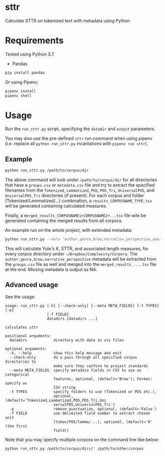 # sttr

Calculate STTR on tokenized text with metadata using Python

# Requirements

Tested using Python 3.7.

-   Pandas

```bash
pip install pandas
```

Or using Pipenv:

```bash
pipenv install
pipenv shell
```

# Usage

Run the `run_sttr.py` script, specifying the `datadir` and `output` parameters.

You may also use the pre-defined `sttr` run command when using pipenv (i.e. replace all `python run_sttr.py` incantations with `pipenv run sttr`).

## Example

```bash
python run_sttr.py /path/to/corpus/dir
```

The above command will look under `/path/to/corpus/dir` for all directories that have a `groups.csv` or `metadata.csv` file and try to extract the specified filenames from the `Tokenized`, `Lemmatized`, `POS`, `POS_Tri`, `UniversalPOS`, and `UniversalPOS_Tri` directories (if present).
For each corpus and folder (Tokenized/Lemmatized/...) combination, a `results_CORPUSNAME_TYPE.tsv` will be generated containing calculated measures.

Finally, a `merged_results_CORPUSNAME1+CORPUSNAME2+...tsv` file wile be generated containing the merged results from all corpora.

An example run on the whole project, with extended metadata:

```bash
python run_sttr.py --meta 'author,genre,brow,narrative_perspective,year' ~/Dropbox/Complexity/Corpora/*
```

This will calculate Yule's K, STTR, and associated length measures, for every corpus directory under `~/Dropbox/Complexity/Corpora`. The `author,genre,brow,narrative_perspective` metadata will be extracted from the `groups.csv` file as well and merged into the `merged_results_....tsv` file at the end. Missing metadata is output as NA.

## Advanced usage

See the usage:

    usage: run_sttr.py [-h] [--check-only] [--meta META_FIELDS] [-t TYPES] [-p]
                       [-f FIELD]
                       datadirs [datadirs ...]

    calculates sttr

    positional arguments:
      datadirs            directory with data in csv files

    optional arguments:
      -h, --help          show this help message and exit
      --check-only        do a pass through all specified corpus directories to
                          make sure they conform to project standards
      --meta META_FIELDS  specify metadata fields in CSV to use as categorical
                          features, optional, (default='Brow'); Format: specify as
                          CSV string
      -t TYPES            specify folders to use (Tokenized or POS etc.),
                          optional, (default='Tokenized,Lemmatized,POS,POS_Tri,Uni
                          versalPOS,UniversalPOS_Tri')
      -p                  remove punctuation, optional, (default='False')
      -f FIELD            use delimited field number to extract chosen unit
                          (token/POS/lemma/...), optional, (default='0' (the first
                          field))

Note that you may specify multiple corpora on the command line like below:

```bash
python run_sttr.py /path/to/corpus/dirs/* /path/to/other/corpus
```
